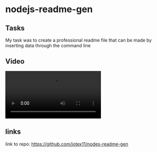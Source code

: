 # nodejs-readme-gen

## Tasks
My task was to create a professional readme file that can be made by inserting data through the command line 

## Video
<video src="project%20video.mp4" controls title="Video"></video>
## links
link to repo: https://github.com/jotex11/nodes-readme-gen 